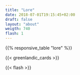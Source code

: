 ```yaml
---
title: "Lore"
date: 2018-07-01T19:15:45+02:00
draft: false
layout: "about"
weigth: 740
flash: 1
---
```

{{% responsive_table "lore" %}}

{{< greenlandic_cards >}}

{{< flash >}}
